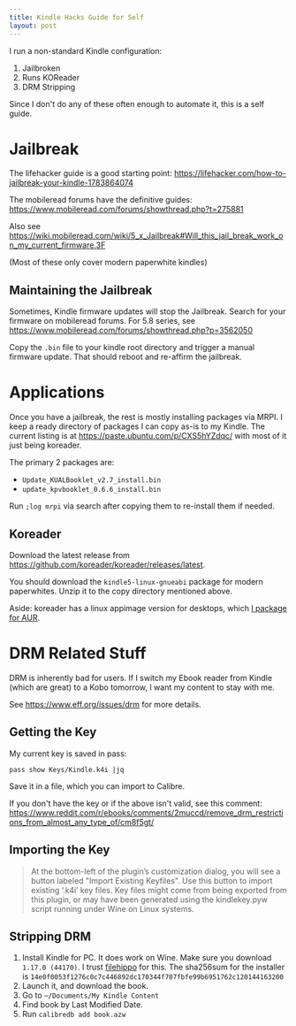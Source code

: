 ```yaml
---
title: Kindle Hacks Guide for Self
layout: post
---
```


I run a non-standard Kindle configuration:

1.  Jailbroken
2.  Runs KOReader
3.  DRM Stripping

Since I don't do any of these often enough to automate it, this is a self guide.

# Jailbreak

The lifehacker guide is a good starting point: https://lifehacker.com/how-to-jailbreak-your-kindle-1783864074

The mobileread forums have the definitive guides: https://www.mobileread.com/forums/showthread.php?t=275881

Also see https://wiki.mobileread.com/wiki/5_x_Jailbreak#Will_this_jail_break_work_on_my_current_firmware.3F

(Most of these only cover modern paperwhite kindles)

## Maintaining the Jailbreak

Sometimes, Kindle firmware updates will stop the Jailbreak. Search for your firmware on mobileread forums. For 5.8 series, see https://www.mobileread.com/forums/showthread.php?p=3562050

Copy the `.bin` file to your kindle root directory and trigger a manual firmware update. That should reboot and re-affirm the jailbreak.

# Applications

Once you have a jailbreak, the rest is mostly installing packages via MRPI. I keep a ready directory of packages I can copy as-is to my Kindle. The current listing is at https://paste.ubuntu.com/p/CXS5hYZdqc/ with most of it just being koreader.

The primary 2 packages are:

-   `Update_KUALBooklet_v2.7_install.bin`
-   `update_kpvbooklet_0.6.6_install.bin`

Run `;log mrpi` via search after copying them to re-install them if needed.

## Koreader

Download the latest release from https://github.com/koreader/koreader/releases/latest.

You should download the `kindle5-linux-gnueabi` package for modern paperwhites. Unzip it to the copy directory mentioned above.

Aside: koreader has a linux appimage version for desktops, which [I package for AUR](https://aur.archlinux.org/packages/koreader-appimage/).

# DRM Related Stuff

DRM is inherently bad for users. If I switch my Ebook reader from Kindle (which are great) to
a Kobo tomorrow, I want my content to stay with me.

See https://www.eff.org/issues/drm for more details.

## Getting the Key

My current key is saved in pass:

`pass show Keys/Kindle.k4i |jq`

Save it in a file, which you can import to Calibre.

If you don't have the key or if the above isn't valid, see this comment: https://www.reddit.com/r/ebooks/comments/2muccd/remove_drm_restrictions_from_almost_any_type_of/cm8f5gt/

## Importing the Key

> At the bottom-left of the plugin’s customization dialog, you will see a button labeled "Import Existing Keyfiles". Use this button to import existing ‘.k4i’ key files. Key files might come from being exported from this plugin, or may have been generated using the kindlekey.pyw script running under Wine on Linux systems.

## Stripping DRM

1.  Install Kindle for PC. It does work on Wine. Make sure you download `1.17.0 (44170)`. I trust [filehippo](https://filehippo.com/download_kindle_for_pc/download/a6284b51053b0e38f4b9f90d4470bd91/) for this. The sha256sum for the installer is `14e0f0053f1276c0c7c446892dc170344f707fbfe99b6951762c120144163200`
2.  Launch it, and download the book.
3.  Go to `~/Documents/My Kindle Content`
4.  Find book by Last Modified Date.
5.  Run `calibredb add book.azw`
